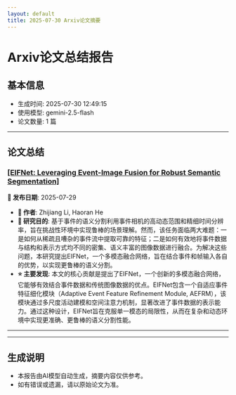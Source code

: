 ```yaml
---
layout: default
title: 2025-07-30 Arxiv论文摘要
---
```


# Arxiv论文总结报告

## 基本信息
- 生成时间: 2025-07-30 12:49:15
- 使用模型: gemini-2.5-flash
- 论文数量: 1 篇

---

## 论文总结

### [[EIFNet: Leveraging Event-Image Fusion for Robust Semantic Segmentation]](http://arxiv.org/abs/2507.21971v1)
<!-- 2025-07-29 -->
**📅 发布日期**: 2025-07-29

*   **👥 作者**: Zhijiang Li, Haoran He
*   **🎯 研究目的**: 基于事件的语义分割利用事件相机的高动态范围和精细时间分辨率，旨在挑战性环境中实现鲁棒的场景理解。然而，该任务面临两大难题：一是如何从稀疏且嘈杂的事件流中提取可靠的特征；二是如何有效地将事件数据与结构和表示方式均不同的密集、语义丰富的图像数据进行融合。为解决这些问题，本研究提出EIFNet，一个多模态融合网络，旨在结合事件和帧输入各自的优势，以实现更鲁棒的语义分割。
*   **⭐ 主要发现**: 本文的核心贡献是提出了EIFNet，一个创新的多模态融合网络，它能够有效结合事件数据和传统图像数据的优点。EIFNet包含一个自适应事件特征细化模块（Adaptive Event Feature Refinement Module, AEFRM），该模块通过多尺度活动建模和空间注意力机制，显著改进了事件数据的表示能力。通过这种设计，EIFNet旨在克服单一模态的局限性，从而在复杂和动态环境中实现更准确、更鲁棒的语义分割性能。

---

---

## 生成说明
- 本报告由AI模型自动生成，摘要内容仅供参考。
- 如有错误或遗漏，请以原始论文为准。
